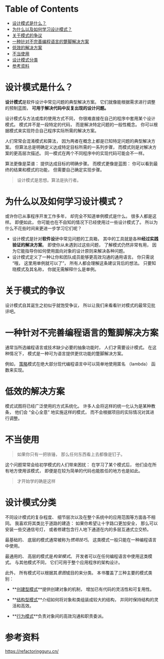 # Table of Contents

* [设计模式是什么？](#设计模式是什么)
* [为什么以及如何学习设计模式？](#为什么以及如何学习设计模式)
* [关于模式的争议](#关于模式的争议)
* [一种针对不完善编程语言的蹩脚解决方案](#一种针对不完善编程语言的蹩脚解决方案)
* [低效的解决方案](#低效的解决方案)
* [不当使用](#不当使用)
* [设计模式分类](#设计模式分类)
* [参考资料](#参考资料)




# 设计模式是什么？

**设计模式**是软件设计中常见问题的典型解决方案。 它们就像能根据需求进行调整的预制蓝图， **可用于解决代码中反复出现的设计问题。**

设计模式与方法或库的使用方式不同， 你很难直接在自己的程序中套用某个设计模式。 模式并不是一段特定的代码， 而是解决特定问题的一般性概念。 你可以根据模式来实现符合自己程序实际所需的解决方案。

人们常常会混淆模式和算法， 因为两者在概念上都是已知特定问题的典型解决方案。 但算法总是明确定义达成特定目标所需的一系列步骤， 而模式则是对解决方案的更高层次描述。 同一模式在两个不同程序中的实现代码可能会不一样。

算法更像是菜谱： 提供达成目标的明确步骤。 而模式更像是蓝图： 你可以看到最终的结果和模式的功能， 但需要自己确定实现步骤。

> 设计模式是思想。算法是执行者。





# 为什么以及如何学习设计模式？

或许你已从事程序开发工作多年， 却完全不知道单例模式是什么。 很多人都是这样。 即便如此， 你可能也在不自知的情况下已经使用过一些设计模式了。 所以为什么不花些时间来更进一步学习它们呢？

- 设计模式是针对**软件设计**中常见问题的工具箱， 其中的工具就是各种**经过实践验证的解决方案**。 即使你从未遇到过这些问题， 了解模式仍然非常有用， 因为它能指导你如何使用面向对象的设计原则来解决各种问题。
- 设计模式定义了一种让你和团队成员能够更高效沟通的通用语言。 你只需说 “哦， 这里用单例就可以了”， 所有人都会理解这条建议背后的想法。 只要知晓模式及其名称， 你就无需解释什么是单例。



# 关于模式的争议

设计模式自其诞生之初似乎就饱受争议， 所以让我们来看看针对模式的最常见批评吧。

# 一种针对不完善编程语言的蹩脚解决方案 

通常当所选编程语言或技术缺少必要的抽象功能时， 人们才需要设计模式。 在这种情况下， 模式是一种可为语言提供更优功能的蹩脚解决方案。

例如， [策略](https://refactoringguru.cn/design-patterns/strategy)模式在绝大部分现代编程语言中可以简单地使用匿名 （lambda） 函数来实现。

# 低效的解决方案

模式试图将已经广泛使用的方式系统化。 许多人会将这样的统一化认为是某种教条， 他们会 “全心全意” 地实施这样的模式， 而不会根据项目的实际情况对其进行调整。

# 不当使用

> 如果你只有一把铁锤， 那么任何东西看上去都像是钉子。

这个问题常常会给初学模式的人们带来困扰： 在学习了某个模式后， 他们会在所有地方使用该模式， 即便是在较为简单的代码也能胜任的地方也是如此。

> 才开始学的确是这样



# 设计模式分类

不同设计模式的复杂程度、 细节层次以及在整个系统中的应用范围等方面各不相同。 我喜欢将其类比于道路的建造： 如果你希望让十字路口更加安全， 那么可以安装一些交通信号灯， 或者修建包含行人地下通道在内的多层互通式立交桥。

最基础的、 底层的模式通常被称为*惯用技巧*。 这类模式一般只能在一种编程语言中使用。

最通用的、 高层的模式是*构架模式*。 开发者可以在任何编程语言中使用这类模式。 与其他模式不同， 它们可用于整个应用程序的架构设计。

此外， 所有模式可以根据其*意图*或目的来分类。 本书覆盖了三种主要的模式类别：

- **[创建型模式](./创建型模式/AREADME.md)**提供创建对象的机制， 增加已有代码的灵活性和可复用性。
  
- **[结构型模式](./结构型模式/AREADME.md)**介绍如何将对象和类组装成较大的结构， 并同时保持结构的灵活和高效。

- **[行为模式](./行为模式/AREADME.md)**负责对象间的高效沟通和职责委派。


# 参考资料

https://refactoringguru.cn/
